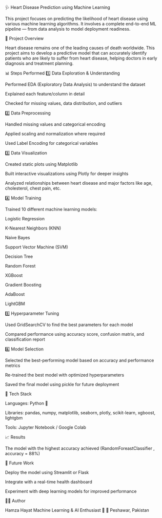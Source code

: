 🩺 Heart Disease Prediction using Machine Learning

This project focuses on predicting the likelihood of heart disease using various machine learning algorithms.
It involves a complete end-to-end ML pipeline — from data analysis to model deployment readiness.

🚀 Project Overview

Heart disease remains one of the leading causes of death worldwide.
This project aims to develop a predictive model that can accurately identify patients who are likely to suffer from heart disease, helping doctors in early diagnosis and treatment planning.

📊 Steps Performed
1️⃣ Data Exploration & Understanding

Performed EDA (Exploratory Data Analysis) to understand the dataset

Explained each feature/column in detail

Checked for missing values, data distribution, and outliers

2️⃣ Data Preprocessing

Handled missing values and categorical encoding

Applied scaling and normalization where required

Used Label Encoding for categorical variables

3️⃣ Data Visualization

Created static plots using Matplotlib

Built interactive visualizations using Plotly for deeper insights

Analyzed relationships between heart disease and major factors like age, cholesterol, chest pain, etc.

4️⃣ Model Training

Trained 10 different machine learning models:

Logistic Regression

K-Nearest Neighbors (KNN)

Naive Bayes

Support Vector Machine (SVM)

Decision Tree

Random Forest

XGBoost

Gradient Boosting

AdaBoost

LightGBM

5️⃣ Hyperparameter Tuning

Used GridSearchCV to find the best parameters for each model

Compared performance using accuracy score, confusion matrix, and classification report

6️⃣ Model Selection

Selected the best-performing model based on accuracy and performance metrics

Re-trained the best model with optimized hyperparameters

Saved the final model using pickle for future deployment

🧩 Tech Stack

Languages: Python 🐍

Libraries: pandas, numpy, matplotlib, seaborn, plotly, scikit-learn, xgboost, lightgbm

Tools: Jupyter Notebook / Google Colab

📈 Results

The model with the highest accuracy achieved (RandomForeastClassifier , accuracy = 88%)



💾 Future Work

Deploy the model using Streamlit or Flask

Integrate with a real-time health dashboard

Experiment with deep learning models for improved performance

👨‍💻 Author

Hamza Hayat
Machine Learning & AI Enthusiast 🚀
📍 Peshawar, Pakistan
